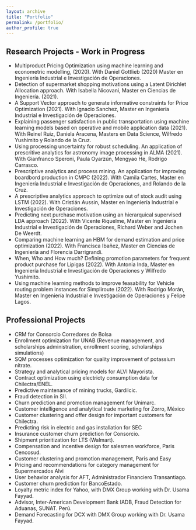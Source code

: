 ```yaml
---
layout: archive
title: "Portfolio"
permalink: /portfolio/
author_profile: true
---
```


## Research Projects - Work in Progress

* Multiproduct Pricing Optimization using machine learning and econometric modelling, (2020). With Daniel Gottlieb (2020) Master en Ingeniería Industrial e Investigación de Operaciones.
* Detection of supermarket shopping motivations using a Latent Dirichlet Allocation approach. With Isabella Nicovani, Master en Ciencias de Ingeniería. (2021).
* A Support Vector approach to generate informative constraints for Price Optimization (2021). With Ignacio Sanchez, Master en Ingeniería Industrial e Investigación de Operaciones.
* Explaining passenger satisfaction in public transportation using machine learning models based on operative and mobile application data (2021). With Reinel Ruiz, Daniela Aracena, Masters en Data Science, Wilfredo Yushimito y Rolando de la Cruz. 
* Using processing uncertainty for robust scheduling. An application of prescritive analytics for astronomy image processing in ALMA (2021). With Gianfranco Speroni, Paula Oyarzún, Mengyao He, Rodrigo Carrasco.
* Prescriptive analytics and process mining. An application for improving boardbord production in CMPC (2022). With Camila Cartes, Master en Ingeniería Industrial e Investigación de Operaciones, and Rolando de la Cruz.
* A prescriptive analytics approach to optimize out of stock audit using LSTM (2022). With Cristián Aussin, Master en Ingeniería Industrial e Investigación de Operaciones.
* Predicting next purchase motivation using an hierarquical supervised LDA approach (2022). With Vicente Riquelme, Master en Ingeniería Industrial e Investigación de Operaciones, Richard Weber and Jochen De Weerdt.
* Comparing machine learning an HBM for demand estimation and price optimization (2022). With Francisca Ibañez, Master en Ciencias de Ingeniería and Florencia Darrigrandi.
* When, Who and How much? Defining promotion parameters for frequent product purchase for Lipigas (2022). With Antonia Inda, Master en Ingeniería Industrial e Investigación de Operaciones y Wilfredo Yushimito.
* Using machine learning methods to improve feasability for Vehicle routing problem instances for Simpliroute (2022). With Rodrigo Morán, Master en Ingeniería Industrial e Investigación de Operaciones y Felipe Lagos.


## Professional Projects


* CRM for Consorcio Corredores de Bolsa
* Enrollment optimization for UNAB (Revenue management, and scholarships administration, enrollment scoring, scholarships simulations)
* SQM processes optimization for quality improvement of potassium nitrate.
* Strategy and analytical pricing models for ALVI Mayorista.
* Contract optimization using electricty consumption data for Chilectra/ENEL.
* Predictive maintenance of mining trucks, Gardilcic.
* Fraud detection in SII.
* Churn prediction and promotion management for Unimarc.
* Customer intelligence and analytical trade marketing for Zorro, México
* Customer clustering and offer design for important customers for Chilectra.
* Predicting risk in electric and gas installation for SEC
* Insurance customer churn prediction for Consorcio.
* Shipment prioritization for LTS (Walmart).
* Compensation and incentive design for salesmen workforce, Paris Cencosud.
* Customer clustering and promotion management, Paris and Easy
* Pricing and recommendations for category management for Supermercados Alvi
* User behavior analysis for AFT, Administrador Financiero Transantiago.
* Customer churn prediction for BancoEstado.
* Loyalty metric index for Yahoo, with DMX Group working with Dr. Usama Fayyad.
* Advisor, Inter-American Development Bank IADB, Fraud Detection for Aduanas, SUNAT. Perú.
* Demand Forecasting for DCX with DMX Group working with Dr. Usama Fayyad.



